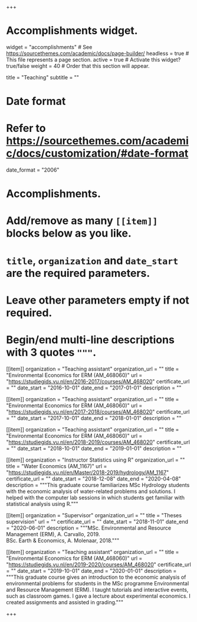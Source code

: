 +++
# Accomplishments widget.
widget = "accomplishments"  # See https://sourcethemes.com/academic/docs/page-builder/
headless = true  # This file represents a page section.
active = true  # Activate this widget? true/false
weight = 40  # Order that this section will appear.

title = "Teaching"
subtitle = ""

# Date format
#   Refer to https://sourcethemes.com/academic/docs/customization/#date-format
date_format = "2006"

# Accomplishments.
#   Add/remove as many `[[item]]` blocks below as you like.
#   `title`, `organization` and `date_start` are the required parameters.
#   Leave other parameters empty if not required.
#   Begin/end multi-line descriptions with 3 quotes `"""`.

[[item]]
  organization = "Teaching assistant"
  organization_url = ""
  title = "Environmental Economics for ERM (AM_468060)"
  url = "https://studiegids.vu.nl/en/2016-2017/courses/AM_468020"
  certificate_url = ""
  date_start = "2016-10-01"
  date_end = "2017-01-01"
  description = ""
  

[[item]]
  organization = "Teaching assistant"
  organization_url = ""
  title = "Environmental Economics for ERM (AM_468060)"
  url = "https://studiegids.vu.nl/en/2017-2018/courses/AM_468020"
  certificate_url = ""
  date_start = "2017-10-01"
  date_end = "2018-01-01"
  description = ""
  

[[item]]
  organization = "Teaching assistant"
  organization_url = ""
  title = "Environmental Economics for ERM (AM_468060)"
  url = "https://studiegids.vu.nl/en/2018-2019/courses/AM_468020"
  certificate_url = ""
  date_start = "2018-10-01"
  date_end = "2019-01-01"
  description = "" 
  
[[item]]
  organization = "Instructor Statistics using R"
  organization_url = ""
  title = "Water Economics (AM_1167)"
  url = "https://studiegids.vu.nl/en/Master/2018-2019/hydrology/AM_1167"
  certificate_url = ""
  date_start = "2018-12-08"
  date_end = "2020-04-08"
  description = """This graduate course familiarizes MSc Hydrology students with the
economic analysis of water-related problems and solutions. I helped with the computer
lab sessions in which students get familiar with statistical analysis using R."""  
  
[[item]]
  organization = "Supervisor"
  organization_url = ""
  title = "Theses supervision"
  url = ""
  certificate_url = ""
  date_start = "2018-11-01"
  date_end = "2020-06-01"
  description = """MSc. Environmental and Resource Management (ERM), A. Carvallo, 2019. <br>
  BSc. Earth & Economics, A. Molenaar, 2018."""  
  
[[item]]
  organization = "Teaching assistant"
  organization_url = ""
  title = "Environmental Economics for ERM (AM_468060)"
  url = "https://studiegids.vu.nl/en/2019-2020/courses/AM_468020"
  certificate_url = ""
  date_start = "2019-10-01"
  date_end = "2020-01-01"
  description = """This graduate course gives an introduction to the economic analysis of
environmental problems for students in the MSc programme Environmental and Resource Management (ERM).
I taught tutorials and interactive events, such as classroom games. I gave a lecture about experimental economics. I created assignments and assisted in grading."""  

  


+++
